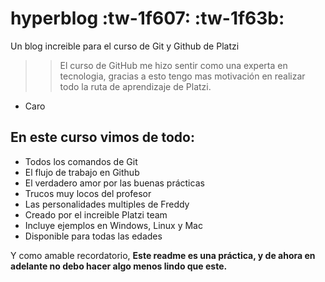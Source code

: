 # hyperblog :tw-1f607: :tw-1f63b:
Un blog increible para el curso de Git y Github de Platzi
> > El curso de GitHub me hizo sentir como una experta en tecnologia, gracias a esto tengo mas motivación en realizar todo la ruta de aprendizaje de Platzi.
- Caro

## En este curso vimos de todo:
- Todos los comandos de Git
- El flujo de trabajo en Github
- El verdadero amor por las buenas prácticas
- Trucos muy locos del profesor
- Las personalidades multiples de Freddy
- Creado por el increible Platzi team
- Incluye ejemplos en Windows, Linux y Mac
- Disponible para todas las edades

Y como amable recordatorio, **Este readme es una práctica, y de ahora en adelante no debo hacer algo menos lindo que este.**